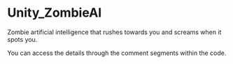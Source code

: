 # Unity_ZombieAI

Zombie artificial intelligence that rushes towards you and screams when it spots you.

You can access the details through the comment segments within the code.
